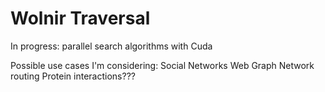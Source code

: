 <h1>Wolnir Traversal</h1>

In progress: parallel search algorithms with Cuda

Possible use cases I'm considering:
Social Networks
Web Graph
Network routing
Protein interactions???
